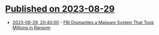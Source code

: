 # [Published on 2023-08-29](index.md)

* [2023-08-29, 20:40:00](https://it.slashdot.org/story/23/08/29/1826220/fbi-dismantles-a-malware-system-that-took-millions-in-ransom?utm_source=rss1.0mainlinkanon&utm_medium=feed) - [FBI Dismantles a Malware System That Took Millions in Ransom](https://it.slashdot.org/story/23/08/29/1826220/fbi-dismantles-a-malware-system-that-took-millions-in-ransom?utm_source=rss1.0mainlinkanon&utm_medium=feed)
